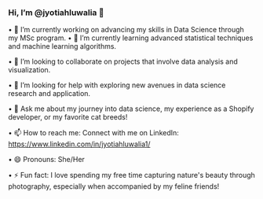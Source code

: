 ### Hi, I’m @jyotiahluwalia 👋

•	🔭 I’m currently working on advancing my skills in Data Science through my MSc program.
•	🌱 I’m currently learning advanced statistical techniques and machine learning algorithms.

•	👯 I’m looking to collaborate on projects that involve data analysis and visualization. 

•	🤔 I’m looking for help with exploring new avenues in data science research and application. 

•	💬 Ask me about my journey into data science, my experience as a Shopify developer, or my favorite cat breeds!  

•	📫 How to reach me: Connect with me on LinkedIn: https://www.linkedin.com/in/jyotiahluwalia1/   

•	😄 Pronouns: She/Her 

•	⚡ Fun fact: I love spending my free time capturing nature's beauty through photography, especially when accompanied by my feline friends! 
